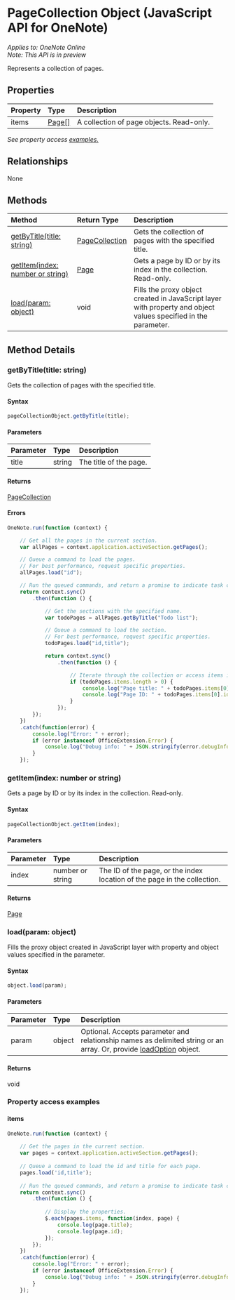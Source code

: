 # PageCollection Object (JavaScript API for OneNote)

_Applies to: OneNote Online_  
_Note: This API is in preview_

Represents a collection of pages.

## Properties

| Property	   | Type	|Description
|:---------------|:--------|:----------|
|items|[Page[]](page.md)|A collection of page objects. Read-only.|

_See property access [examples.](#property-access-examples)_


## Relationships
None


## Methods

| Method		   | Return Type	|Description|
|:---------------|:--------|:----------|
|[getByTitle(title: string)](#getbytitletitle-string)|[PageCollection](pagecollection.md)|Gets the collection of pages with the specified title.|
|[getItem(index: number or string)](#getitemindex-number-or-string)|[Page](page.md)|Gets a page by ID or by its index in the collection. Read-only.|
|[load(param: object)](#loadparam-object)|void|Fills the proxy object created in JavaScript layer with property and object values specified in the parameter.|

## Method Details


### getByTitle(title: string)
Gets the collection of pages with the specified title.

#### Syntax
```js
pageCollectionObject.getByTitle(title);
```

#### Parameters
| Parameter	   | Type	|Description|
|:---------------|:--------|:----------|
|title|string|The title of the page.|

#### Returns
[PageCollection](pagecollection.md)

#### Errors
```js
OneNote.run(function (context) {

    // Get all the pages in the current section.
    var allPages = context.application.activeSection.getPages();

    // Queue a command to load the pages. 
    // For best performance, request specific properties.
    allPages.load("id"); 

    // Run the queued commands, and return a promise to indicate task completion.
    return context.sync()
        .then(function () {

            // Get the sections with the specified name.
            var todoPages = allPages.getByTitle("Todo list");

            // Queue a command to load the section. 
            // For best performance, request specific properties.
            todoPages.load("id,title"); 

            return context.sync()
                .then(function () {

                    // Iterate through the collection or access items individually by index.
                    if (todoPages.items.length > 0) {
                        console.log("Page title: " + todoPages.items[0].title);
                        console.log("Page ID: " + todoPages.items[0].id);
                    }
                });
        });
    })
    .catch(function(error) {
        console.log("Error: " + error);
        if (error instanceof OfficeExtension.Error) {
            console.log("Debug info: " + JSON.stringify(error.debugInfo));
        }
    });
```

### getItem(index: number or string)
Gets a page by ID or by its index in the collection. Read-only.

#### Syntax
```js
pageCollectionObject.getItem(index);
```

#### Parameters
| Parameter	   | Type	|Description|
|:---------------|:--------|:----------|
|index|number or string|The ID of the page, or the index location of the page in the collection.|

#### Returns
[Page](page.md)

### load(param: object)
Fills the proxy object created in JavaScript layer with property and object values specified in the parameter.

#### Syntax
```js
object.load(param);
```

#### Parameters
| Parameter	   | Type	|Description|
|:---------------|:--------|:----------|
|param|object|Optional. Accepts parameter and relationship names as delimited string or an array. Or, provide [loadOption](loadoption.md) object.|

#### Returns
void

### Property access examples

#### items
```js
OneNote.run(function (context) {
    
    // Get the pages in the current section.
    var pages = context.application.activeSection.getPages();
    
    // Queue a command to load the id and title for each page.            
    pages.load('id,title');
    
    // Run the queued commands, and return a promise to indicate task completion.
    return context.sync()
        .then(function () {
            
            // Display the properties.
            $.each(pages.items, function(index, page) {
                console.log(page.title);
                console.log(page.id);
            });
        }); 
    })
    .catch(function(error) {
        console.log("Error: " + error);
        if (error instanceof OfficeExtension.Error) {
            console.log("Debug info: " + JSON.stringify(error.debugInfo));
        }
    });
```